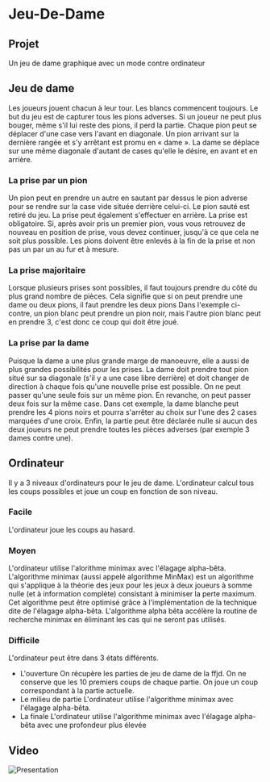 # Jeu-De-Dame

## Projet
Un jeu de dame graphique avec un mode contre ordinateur

## Jeu de dame
Les joueurs jouent chacun à leur tour. Les blancs commencent toujours.
Le but du jeu est de capturer tous les pions adverses.
Si un joueur ne peut plus bouger, même s'il lui reste des pions, il perd la partie.
Chaque pion peut se déplacer d'une case vers l'avant en diagonale.
Un pion arrivant sur la dernière rangée et s'y arrêtant est promu en « dame ».
La dame se déplace sur une même diagonale d'autant de cases qu'elle le désire, en avant et en arrière.

### La prise par un pion

Un pion peut en prendre un autre en sautant par dessus le pion adverse pour se rendre sur la case vide située derrière celui-ci. Le pion sauté est retiré du jeu.
La prise peut également s'effectuer en arrière.
La prise est obligatoire.
Si, après avoir pris un premier pion, vous vous retrouvez de nouveau en position de prise, vous devez continuer, jusqu'à ce que cela ne soit plus possible.
Les pions doivent être enlevés à la fin de la prise et non pas un par un au fur et à mesure.


### La prise majoritaire
Lorsque plusieurs prises sont possibles, il faut toujours prendre du côté du plus grand nombre de pièces.
Cela signifie que si on peut prendre une dame ou deux pions, il faut prendre les deux pions
Dans l'exemple ci-contre, un pion blanc peut prendre un pion noir, mais l'autre pion blanc peut en prendre 3, c'est donc ce coup qui doit être joué.

### La prise par la dame
Puisque la dame a une plus grande marge de manoeuvre, elle a aussi de plus grandes possibilités pour les prises.
La dame doit prendre tout pion situé sur sa diagonale (s'il y a une case libre derrière) et doit changer de direction à chaque fois qu'une  nouvelle prise est possible.
On ne peut passer qu'une seule fois sur un même pion.
En revanche, on peut passer deux fois sur la même case.
Dans cet exemple, la dame blanche peut prendre les 4 pions noirs et pourra s'arrêter au choix sur l'une des 2 cases marquées d'une croix.
Enfin, la partie peut être déclarée nulle si aucun des deux joueurs ne peut prendre toutes les pièces adverses (par exemple 3 dames contre une).

## Ordinateur
Il y a 3 niveaux d'ordinateurs pour le jeu de dame.
L'ordinateur calcul tous les coups possibles et joue un coup en fonction de son niveau.
### Facile
L'ordinateur joue les coups au hasard.
### Moyen
L'ordinateur utilise l'alorithme minimax avec l'élagage alpha-bêta.
L'algorithme minimax (aussi appelé algorithme MinMax) est un algorithme qui s'applique à la théorie des jeux pour les jeux à deux joueurs à somme nulle (et à information complète) consistant à minimiser la perte maximum.
Cet algorithme peut être optimisé grâce à l'implémentation de la technique dite de l'élagage alpha-bêta. L'algorithme alpha bêta accélère la routine de recherche minimax en éliminant les cas qui ne seront pas utilisés. 
### Difficile
L'ordinateur peut être dans 3 états différents.
- L'ouverture
	On récupère les parties de jeu de dame de la ffjd.
	On ne conserve que les 10 premiers coups de chaque partie.
	On joue un coup correspondant à la partie actuelle.
- Le milieu de partie
	L'ordinateur utilise l'algorithme minimax avec l'élagage alpha-bêta.
- La finale
	L'ordinateur utilise l'algorithme minimax avec l'élagage alpha-bêta avec une profondeur plus élevée 

## Video

![Presentation](https://github.com/romanradice/Jeu-De-Dame/blob/main/video/presentation.gif)

